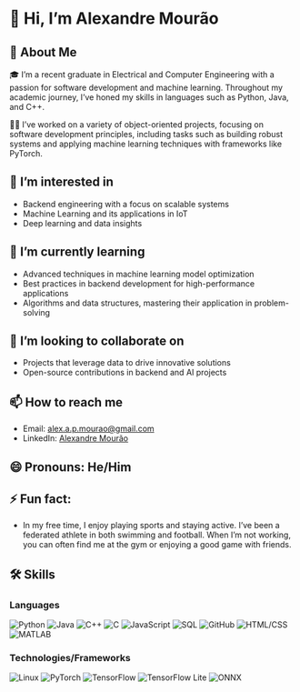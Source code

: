 # 👋 Hi, I’m Alexandre Mourão

## 📝 About Me
🎓 I’m a recent graduate in Electrical and Computer Engineering with a passion for software development and machine learning. Throughout my academic journey, I’ve honed my skills in languages such as Python, Java, and C++.

👨‍💻 I’ve worked on a variety of object-oriented projects, focusing on software development principles, including tasks such as building robust systems and applying machine learning techniques with frameworks like PyTorch.

## 👀 I’m interested in
- Backend engineering with a focus on scalable systems
- Machine Learning and its applications in IoT
- Deep learning and data insights

## 🌱 I’m currently learning
- Advanced techniques in machine learning model optimization
- Best practices in backend development for high-performance applications
- Algorithms and data structures, mastering their application in problem-solving

## 💞️ I’m looking to collaborate on
- Projects that leverage data to drive innovative solutions
- Open-source contributions in backend and AI projects

## 📫 How to reach me
- Email: [alex.a.p.mourao@gmail.com](mailto:alex.a.p.mourao@gmail.com)
- LinkedIn: [Alexandre Mourão](https://www.linkedin.com/in/alexandre-mour%C3%A3o-070708229/)

## 😄 Pronouns: He/Him

## ⚡ Fun fact:
- In my free time, I enjoy playing sports and staying active. I’ve been a federated athlete in both swimming and football. When I’m not working, you can often find me at the gym or enjoying a good game with friends.

## 🛠️ Skills

### Languages
![Python](https://img.shields.io/badge/-Python-3776AB?style=for-the-badge&logo=python&logoColor=white)
![Java](https://img.shields.io/badge/Java-007396?style=for-the-badge&logo=openjdk&logoColor=white)
![C++](https://img.shields.io/badge/-C++-00599C?style=for-the-badge&logo=c%2B%2B&logoColor=white)
![C](https://img.shields.io/badge/-C-A8B9CC?style=for-the-badge&logo=c&logoColor=white)
![JavaScript](https://img.shields.io/badge/-JavaScript-F7DF1E?style=for-the-badge&logo=javascript&logoColor=black)
![SQL](https://img.shields.io/badge/-SQL-4479A1?style=for-the-badge&logo=postgresql&logoColor=white)
![GitHub](https://img.shields.io/badge/-GitHub-181717?style=for-the-badge&logo=github&logoColor=white)
![HTML/CSS](https://img.shields.io/badge/-HTML%2FCSS-E34F26?style=for-the-badge&logo=html5&logoColor=white)
![MATLAB](https://img.shields.io/badge/-MATLAB-0076A8?style=for-the-badge&logo=mathworks&logoColor=white)


### Technologies/Frameworks

![Linux](https://img.shields.io/badge/-Linux-FCC624?style=for-the-badge&logo=linux&logoColor=black)
![PyTorch](https://img.shields.io/badge/-PyTorch-EE4C2C?style=for-the-badge&logo=pytorch&logoColor=white)
![TensorFlow](https://img.shields.io/badge/-TensorFlow-FF6F00?style=for-the-badge&logo=tensorflow&logoColor=white)
![TensorFlow Lite](https://img.shields.io/badge/-TensorFlow%20Lite-FF6F00?style=for-the-badge&logo=tensorflow&logoColor=white)
![ONNX](https://img.shields.io/badge/-ONNX-005CED?style=for-the-badge&logo=onnx&logoColor=white)

